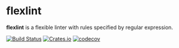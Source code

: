 # flexlint

**flexlint** is a flexible linter with rules specified by regular expression.

[![Build Status](https://travis-ci.org/dalance/flexlint.svg?branch=master)](https://travis-ci.org/dalance/flexlint)
[![Crates.io](https://img.shields.io/crates/v/flexlint.svg)](https://crates.io/crates/flexlint)
[![codecov](https://codecov.io/gh/dalance/flexlint/branch/master/graph/badge.svg)](https://codecov.io/gh/dalance/flexlint)

